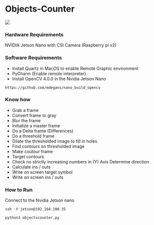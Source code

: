 # Objects-Counter

![](oc480.gif)
### Hardware Requirements

NVIDIA Jetson Nano with CSI Camera (Raspberry pi v2)

### Software Requirements

* Install Quartz in MacOS to enable Remote Graphic environment
* PyCharm (Enable remote interpreter)
* Install OpenCV 4.0.0 in the Nvidia Jetson Nano

```
https://github.com/mdegans/nano_build_opencv
```

### Know how 

* Grab a frame
* Convert frame to gray
* Blur the frame
* Initialize a master frame
* Do a Delta frame (Differences)
* Do a threshold frame
* Dilate the thresholded image to fill in holes
* Find contours on thresholded image
* Make coutour frame
* Target contours
* Check no strictly increasing numbers in (Y) Axis Determine direction
* Calculate ins / outs 
* Write on screen target symbol
* Write on screen ins / outs 

### How to Run

Connect to the Nvidia Jetson nano
```
ssh -Y jetson@192.168.100.35
```
```
python3 objectscounter.py
```
